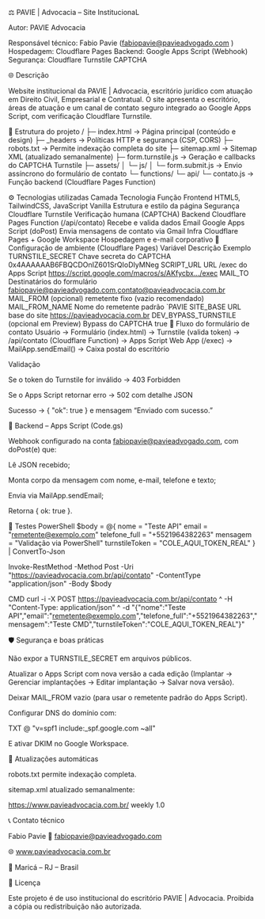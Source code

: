 ⚖️ PAVIE | Advocacia – Site InstitucionaL

Autor: PAVIE Advocacia

Responsável técnico: Fabio Pavie (fabiopavie@pavieadvogado.com
)
Hospedagem: Cloudflare Pages
Backend: Google Apps Script (Webhook)
Segurança: Cloudflare Turnstile CAPTCHA

🌐 Descrição

Website institucional da PAVIE | Advocacia, escritório jurídico com atuação em Direito Civil, Empresarial e Contratual.
O site apresenta o escritório, áreas de atuação e um canal de contato seguro integrado ao Google Apps Script, com verificação Cloudflare Turnstile.

📁 Estrutura do projeto
/
├─ index.html                   → Página principal (conteúdo e design)
├─ _headers                     → Políticas HTTP e segurança (CSP, CORS)
├─ robots.txt                   → Permite indexação completa do site
├─ sitemap.xml                  → Sitemap XML (atualizado semanalmente)
├─ form.turnstile.js            → Geração e callbacks do CAPTCHA Turnstile
├─ assets/
│  └─ js/
│     └─ form.submit.js         → Envio assíncrono do formulário de contato
└─ functions/
   └─ api/
      └─ contato.js             → Função backend (Cloudflare Pages Function)

⚙️ Tecnologias utilizadas
Camada	Tecnologia	Função
Frontend	HTML5, TailwindCSS, JavaScript Vanilla	Estrutura e estilo da página
Segurança	Cloudflare Turnstile	Verificação humana (CAPTCHA)
Backend	Cloudflare Pages Function (/api/contato)	Recebe e valida dados
Email	Google Apps Script (doPost)	Envia mensagens de contato via Gmail
Infra	Cloudflare Pages + Google Workspace	Hospedagem e e-mail corporativo
🔐 Configuração de ambiente (Cloudflare Pages)
Variável	Descrição	Exemplo
TURNSTILE_SECRET	Chave secreta do CAPTCHA	0x4AAAAAAB6FBQCDOnIZ601SrQIoDIyMNeg
SCRIPT_URL	URL /exec do Apps Script	https://script.google.com/macros/s/AKfycbx.../exec
MAIL_TO	Destinatários do formulário	fabiopavie@pavieadvogado.com,contato@pavieadvocacia.com.br
MAIL_FROM	(opcional) remetente fixo	(vazio recomendado)
MAIL_FROM_NAME	Nome do remetente padrão	`PAVIE
SITE_BASE	URL base do site	https://pavieadvocacia.com.br
DEV_BYPASS_TURNSTILE	(opcional em Preview) Bypass do CAPTCHA	true
💬 Fluxo do formulário de contato
Usuário → Formulário (index.html)
        → Turnstile (valida token)
        → /api/contato (Cloudflare Function)
        → Apps Script Web App (/exec)
        → MailApp.sendEmail()
        → Caixa postal do escritório

Validação

Se o token do Turnstile for inválido → 403 Forbidden

Se o Apps Script retornar erro → 502 com detalhe JSON

Sucesso → { "ok": true } e mensagem “Enviado com sucesso.”

🧩 Backend – Apps Script (Code.gs)

Webhook configurado na conta fabiopavie@pavieadvogado.com, com doPost(e) que:

Lê JSON recebido;

Monta corpo da mensagem com nome, e-mail, telefone e texto;

Envia via MailApp.sendEmail;

Retorna { ok: true }.

🧪 Testes
PowerShell
$body = @{
  nome = "Teste API"
  email = "remetente@exemplo.com"
  telefone_full = "+5521964382263"
  mensagem = "Validação via PowerShell"
  turnstileToken = "COLE_AQUI_TOKEN_REAL"
} | ConvertTo-Json

Invoke-RestMethod -Method Post -Uri "https://pavieadvocacia.com.br/api/contato" -ContentType "application/json" -Body $body

CMD
curl -i -X POST https://pavieadvocacia.com.br/api/contato ^
  -H "Content-Type: application/json" ^
  -d "{\"nome\":\"Teste API\",\"email\":\"remetente@exemplo.com\",\"telefone_full\":\"+5521964382263\",\"mensagem\":\"Teste CMD\",\"turnstileToken\":\"COLE_AQUI_TOKEN_REAL\"}"

🛡️ Segurança e boas práticas

Não expor a TURNSTILE_SECRET em arquivos públicos.

Atualizar o Apps Script com nova versão a cada edição (Implantar → Gerenciar implantações → Editar implantação → Salvar nova versão).

Deixar MAIL_FROM vazio (para usar o remetente padrão do Apps Script).

Configurar DNS do domínio com:

TXT @ "v=spf1 include:_spf.google.com ~all"


E ativar DKIM no Google Workspace.

📅 Atualizações automáticas

robots.txt permite indexação completa.

sitemap.xml atualizado semanalmente:

<loc>https://www.pavieadvocacia.com.br/</loc>
<changefreq>weekly</changefreq>
<priority>1.0</priority>

📞 Contato técnico

Fabio Pavie
📧 fabiopavie@pavieadvogado.com

🌐 www.pavieadvocacia.com.br

📍 Maricá – RJ – Brasil

🧾 Licença

Este projeto é de uso institucional do escritório PAVIE | Advocacia.
Proibida a cópia ou redistribuição não autorizada.